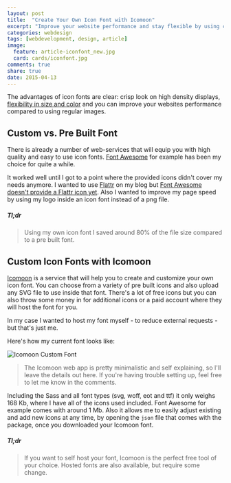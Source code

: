 ```yaml
---
layout: post
title:  "Create Your Own Icon Font with Icomoon"
excerpt: "Improve your website performance and stay flexible by using creating your own customized icon fonts with Icomoon."
categories: webdesign
tags: [webdevelopment, design, article]
image:
  feature: article-iconfont_new.jpg
  card: cards/iconfont.jpg
comments: true
share: true
date: 2015-04-13
---
```


The advantages of icon fonts are clear: crisp look on high density displays, [flexibility in size and color](//css-tricks.com/examples/IconFont/) and you can improve your websites performance compared to using regular images.

## Custom vs. Pre Built Font

There is already a number of web-services that will equip you with high quality and easy to use icon fonts. [Font Awesome](//fortawesome.github.io/Font-Awesome/) for example has been my choice for quite a while.

It worked well until I got to a point where the provided icons didn't cover my needs anymore. I wanted to use [Flattr](//flattr.com) on my blog but [Font Awesome doesn't provide a Flattr icon yet](//github.com/FortAwesome/Font-Awesome/issues/371). Also I wanted to improve my page speed by using my logo inside an icon font instead of a png file.

##### Tl;dr
> Using my own icon font I saved around 80% of the file size compared to a pre built font.

## Custom Icon Fonts with Icomoon
[Icomoon](//icomoon.io/) is a service that will help you to create and customize your own icon font. You can choose from a variety of pre built icons and also upload any SVG file to use inside that font. There's a  lot of free icons but you can also throw some money in for additional icons or a paid account where they will host the font for you.

In my case I wanted to host my font myself - to reduce external requests - but that's just me.

Here's how my current font looks like:

![Icomoon Custom Font](//dyscribe.com/images/iconfont/icomoon.jpg)

> The Icomoon web app is pretty minimalistic and self explaining, so I'll leave the details out here. If you're having trouble setting up, feel free to let me know in the comments.

Including the Sass and all font types (svg, woff, eot and ttf) it only weighs 168 Kb, where I have all of the icons used included. Font Awesome for example comes with around 1 Mb.
Also it allows me to easily adjust existing and add new icons at any time, by opening the `json` file that comes with the package, once you downloaded your Icomoon font.

##### Tl;dr
> If you want to self host your font, Icomoon is the perfect free tool of your choice. Hosted fonts are also available, but require some change.
